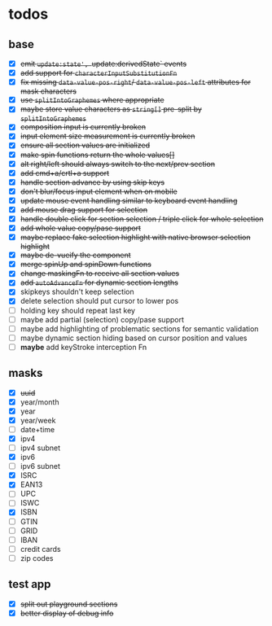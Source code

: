 # todos

## base

- [x] ~~emit `update:state', `update:derivedState` events~~
- [x] ~~add support for `characterInputSubstitutionFn`~~
- [x] ~~fix missing `data-value-pos-right`/ `data-value-pos-left` attributes for mask characters~~
- [x] ~~use `splitIntoGraphemes` where appropriate~~
- [x] ~~maybe store value characters as `string[]` pre-split by `splitIntoGraphemes`~~
- [x] ~~composition input is currently broken~~
- [x] ~~input element size measurement is currently broken~~ 
- [x] ~~ensure all section values are initialized~~
- [x] ~~make spin functions return the whole values[]~~
- [x] ~~alt right/left should always switch to the next/prev section~~
- [x] ~~add cmd+a/crtl+a support~~
- [x] ~~handle section advance by using skip keys~~
- [x] ~~don't blur/focus input element when on mobile~~
- [x] ~~update mouse event handling similar to keyboard event handling~~
- [x] ~~add mouse drag support for selection~~
- [x] ~~handle double click for section selection / triple click for whole selection~~
- [x] ~~add whole value copy/pase support~~
- [x] ~~maybe replace fake selection highlight with native browser selection highlight~~
- [x] ~~maybe de-vueify the component~~
- [x] ~~merge spinUp and spinDown functions~~
- [x] ~~change maskingFn to receive all section values~~
- [x] ~~add `autoAdvanceFn` for dynamic section lengths~~
- [x] skipkeys shouldn't keep selection
- [x] delete selection should put cursor to lower pos
- [ ] holding key should repeat last key
- [ ] maybe add partial (selection) copy/pase support
- [ ] maybe add highlighting of problematic sections for semantic validation
- [ ] maybe dynamic section hiding based on cursor position and values
- [ ] __maybe__ add keyStroke interception Fn

## masks 

- [x] ~~uuid~~
- [x] year/month
- [x] year
- [x] year/week
- [ ] date+time
- [x] ipv4
- [ ] ipv4 subnet
- [x] ipv6
- [ ] ipv6 subnet
- [x] ISRC
- [x] EAN13
- [ ] UPC
- [ ] ISWC
- [x] ISBN
- [ ] GTIN
- [ ] GRID
- [ ] IBAN
- [ ] credit cards
- [ ] zip codes

## test app

- [x] ~~split out playground sections~~
- [x] ~~better display of debug info~~
